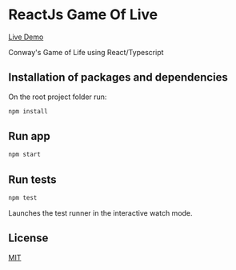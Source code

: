 # ReactJs Game Of Live 
[Live Demo](https://lester-burciaga.github.io/game-of-life/)

Conway's Game of Life using React/Typescript

## Installation of packages and dependencies 

On the root project folder run:

```bash
npm install
```
## Run app

```bash
npm start
```

## Run tests

```bash
npm test
```
Launches the test runner in the interactive watch mode.


## License

[MIT](https://choosealicense.com/licenses/mit/)

